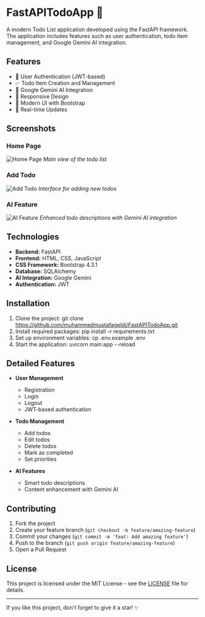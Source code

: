 # FastAPITodoApp 📝

A modern Todo List application developed using the FastAPI framework. The application includes features such as user authentication, todo item management, and Google Gemini AI integration.

## Features

- 🔐 User Authentication (JWT-based)
- ✅ Todo Item Creation and Management
- 🤖 Google Gemini AI Integration
- 📱 Responsive Design
- 🎨 Modern UI with Bootstrap
- 🔄 Real-time Updates

## Screenshots

### Home Page
![Home Page](https://github.com/muhammedmustafageldi/My-ScreenShots-Files/blob/main/Screnshots/FastAPITodoApp/1.png)
*Main view of the todo list*

### Add Todo
![Add Todo](https://github.com/muhammedmustafageldi/My-ScreenShots-Files/blob/main/Screnshots/FastAPITodoApp/2.png)
*Interface for adding new todos*

### AI Feature
![AI Feature](https://github.com/muhammedmustafageldi/My-ScreenShots-Files/blob/main/Screnshots/FastAPITodoApp/3.png)
*Enhanced todo descriptions with Gemini AI integration*

## Technologies

- **Backend:** FastAPI
- **Frontend:** HTML, CSS, JavaScript
- **CSS Framework:** Bootstrap 4.3.1
- **Database:** SQLAlchemy
- **AI Integration:** Google Gemini
- **Authentication:** JWT

## Installation

1. Clone the project:
git clone https://github.com/muhammedmustafageldi/FastAPITodoApp.git
2. Install required packages:
pip install -r requirements.txt
3. Set up environment variables:
cp .env.example .env
4. Start the application:
uvicorn main:app --reload


## Detailed Features

- **User Management**
  - Registration
  - Login
  - Logout
  - JWT-based authentication

- **Todo Management**
  - Add todos
  - Edit todos
  - Delete todos
  - Mark as completed
  - Set priorities

- **AI Features**
  - Smart todo descriptions
  - Content enhancement with Gemini AI

## Contributing

1. Fork the project
2. Create your feature branch (`git checkout -b feature/amazing-feature`)
3. Commit your changes (`git commit -m 'feat: Add amazing feature'`)
4. Push to the branch (`git push origin feature/amazing-feature`)
5. Open a Pull Request

## License

This project is licensed under the MIT License - see the [LICENSE](LICENSE) file for details.

---

If you like this project, don't forget to give it a star! ✨
